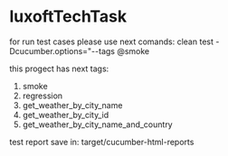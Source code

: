 # luxoftTechTask

for run test cases please use next comands:
clean test -Dcucumber.options="--tags @smoke

this progect has next tags:
1) smoke
2) regression
3) get_weather_by_city_name
4) get_weather_by_city_id
5) get_weather_by_city_name_and_country

test report save in:
target/cucumber-html-reports 
